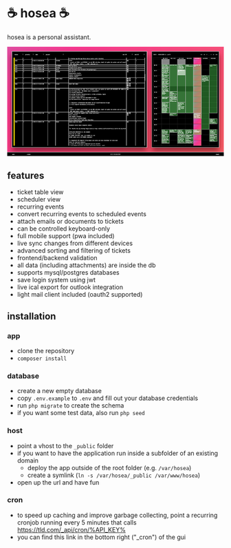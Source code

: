 # ☕ hosea ☕

hosea is a personal assistant.

![](https://github.com/vielhuber/hosea/raw/master/screenshot.png)

## features

-   ticket table view
-   scheduler view
-   recurring events
-   convert recurring events to scheduled events
-   attach emails or documents to tickets
-   can be controlled keyboard-only
-   full mobile support (pwa included)
-   live sync changes from different devices
-   advanced sorting and filtering of tickets
-   frontend/backend validation
-   all data (including attachments) are inside the db
-   supports mysql/postgres databases
-   save login system using jwt
-   live ical export for outlook integration
-   light mail client included (oauth2 supported)

## installation

### app

-   clone the repository
-   `composer install`

### database

-   create a new empty database
-   copy `.env.example` to `.env` and fill out your database credentials
-   run `php migrate` to create the schema
-   if you want some test data, also run `php seed`

### host

-   point a vhost to the `_public` folder
-   if you want to have the application run inside a subfolder of an existing domain
    -   deploy the app outside of the root folder (e.g. `/var/hosea`)
    -   create a symlink (`ln -s /var/hosea/_public /var/www/hosea`)
-   open up the url and have fun

### cron

-   to speed up caching and improve garbage collecting, point a recurring cronjob running every 5 minutes that calls https://tld.com/_api/cron/%API_KEY%
-   you can find this link in the bottom right ("\_cron") of the gui
